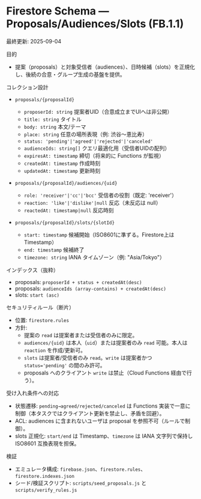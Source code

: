 # Firestore Schema — Proposals/Audiences/Slots (FB.1.1)

最終更新: 2025-09-04

目的
- 提案（proposals）と対象受信者（audiences）、日時候補（slots）を正規化し、後続の合意・グループ生成の基盤を提供。

コレクション設計
- `proposals/{proposalId}`
  - `proposerId: string` 提案者UID（合意成立までUIへは非公開）
  - `title: string` タイトル
  - `body: string` 本文/テーマ
  - `place: string` 任意の場所表現（例: 渋谷〜恵比寿）
  - `status: 'pending'|'agreed'|'rejected'|'canceled'`
  - `audienceIds: string[]` クエリ最適化用（受信者UIDの配列）
  - `expiresAt: timestamp` 締切（将来的に Functions が監視）
  - `createdAt: timestamp` 作成時刻
  - `updatedAt: timestamp` 更新時刻

- `proposals/{proposalId}/audiences/{uid}`
  - `role: 'receiver'|'cc'|'bcc'` 受信者の役割（既定: 'receiver'）
  - `reaction: 'like'|'dislike'|null` 反応（未反応は null）
  - `reactedAt: timestamp|null` 反応時刻

- `proposals/{proposalId}/slots/{slotId}`
  - `start: timestamp` 候補開始（ISO8601に準ずる。Firestore上は Timestamp）
  - `end: timestamp` 候補終了
  - `timezone: string` IANA タイムゾーン（例: "Asia/Tokyo"）

インデックス（抜粋）
- proposals: `proposerId + status + createdAt(desc)`
- proposals: `audienceIds (array-contains) + createdAt(desc)`
- slots: `start (asc)`

セキュリティルール（断片）
- 位置: `firestore.rules`
- 方針:
  - 提案の `read` は提案者または受信者のみに限定。
  - `audiences/{uid}` は本人（`uid`）または提案者のみ `read` 可能。本人は `reaction` を作成/更新可。
  - `slots` は提案者/受信者のみ `read`。`write` は提案者かつ `status='pending'` の間のみ許可。
  - proposals へのクライアント `write` は禁止（Cloud Functions 経由で行う）。

受け入れ条件への対応
- 状態遷移: `pending→agreed/rejected/canceled` は Functions 実装で一意に制御（本タスクではクライアント更新を禁止し、矛盾を回避）。
- ACL: audiences に含まれないユーザは proposal を参照不可（ルールで制御）。
- slots 正規化: `start/end` は Timestamp、`timezone` は IANA 文字列で保持し ISO8601 互換表現を担保。

検証
- エミュレータ構成: `firebase.json`、`firestore.rules`、`firestore.indexes.json`
- シード/検証スクリプト: `scripts/seed_proposals.js` と `scripts/verify_rules.js`

